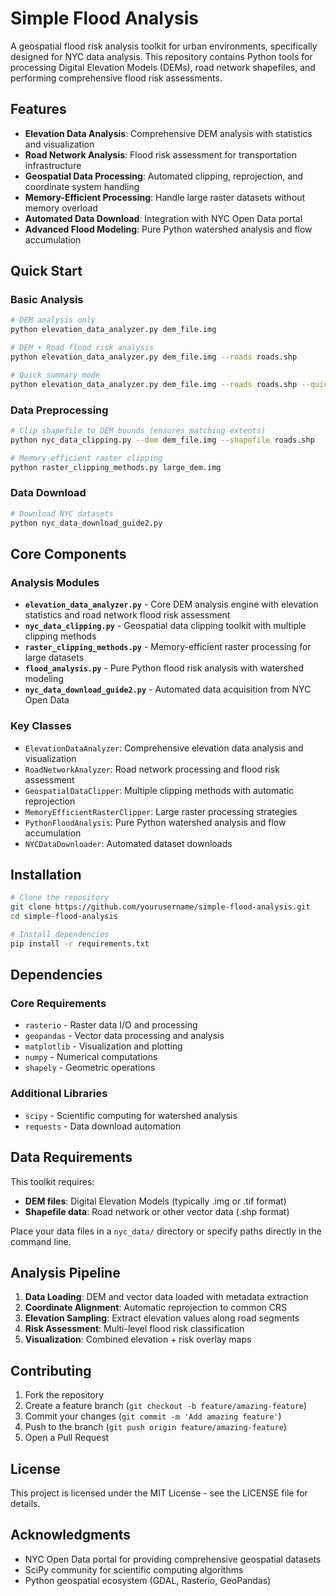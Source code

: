 # Simple Flood Analysis

A geospatial flood risk analysis toolkit for urban environments, specifically designed for NYC data analysis. This repository contains Python tools for processing Digital Elevation Models (DEMs), road network shapefiles, and performing comprehensive flood risk assessments.

## Features

- **Elevation Data Analysis**: Comprehensive DEM analysis with statistics and visualization
- **Road Network Analysis**: Flood risk assessment for transportation infrastructure
- **Geospatial Data Processing**: Automated clipping, reprojection, and coordinate system handling
- **Memory-Efficient Processing**: Handle large raster datasets without memory overload
- **Automated Data Download**: Integration with NYC Open Data portal
- **Advanced Flood Modeling**: Pure Python watershed analysis and flow accumulation

## Quick Start

### Basic Analysis

```bash
# DEM analysis only
python elevation_data_analyzer.py dem_file.img

# DEM + Road flood risk analysis
python elevation_data_analyzer.py dem_file.img --roads roads.shp

# Quick summary mode
python elevation_data_analyzer.py dem_file.img --roads roads.shp --quick
```

### Data Preprocessing

```bash
# Clip shapefile to DEM bounds (ensures matching extents)
python nyc_data_clipping.py --dem dem_file.img --shapefile roads.shp

# Memory-efficient raster clipping
python raster_clipping_methods.py large_dem.img
```

### Data Download

```bash
# Download NYC datasets
python nyc_data_download_guide2.py
```

## Core Components

### Analysis Modules

- **`elevation_data_analyzer.py`** - Core DEM analysis engine with elevation statistics and road network flood risk assessment
- **`nyc_data_clipping.py`** - Geospatial data clipping toolkit with multiple clipping methods
- **`raster_clipping_methods.py`** - Memory-efficient raster processing for large datasets
- **`flood_analysis.py`** - Pure Python flood risk analysis with watershed modeling
- **`nyc_data_download_guide2.py`** - Automated data acquisition from NYC Open Data

### Key Classes

- `ElevationDataAnalyzer`: Comprehensive elevation data analysis and visualization
- `RoadNetworkAnalyzer`: Road network processing and flood risk assessment
- `GeospatialDataClipper`: Multiple clipping methods with automatic reprojection
- `MemoryEfficientRasterClipper`: Large raster processing strategies
- `PythonFloodAnalysis`: Pure Python watershed analysis and flow accumulation
- `NYCDataDownloader`: Automated dataset downloads

## Installation

```bash
# Clone the repository
git clone https://github.com/yourusername/simple-flood-analysis.git
cd simple-flood-analysis

# Install dependencies
pip install -r requirements.txt
```

## Dependencies

### Core Requirements
- `rasterio` - Raster data I/O and processing
- `geopandas` - Vector data processing and analysis
- `matplotlib` - Visualization and plotting
- `numpy` - Numerical computations
- `shapely` - Geometric operations

### Additional Libraries
- `scipy` - Scientific computing for watershed analysis
- `requests` - Data download automation

## Data Requirements

This toolkit requires:
- **DEM files**: Digital Elevation Models (typically .img or .tif format)
- **Shapefile data**: Road network or other vector data (.shp format)

Place your data files in a `nyc_data/` directory or specify paths directly in the command line.

## Analysis Pipeline

1. **Data Loading**: DEM and vector data loaded with metadata extraction
2. **Coordinate Alignment**: Automatic reprojection to common CRS
3. **Elevation Sampling**: Extract elevation values along road segments
4. **Risk Assessment**: Multi-level flood risk classification
5. **Visualization**: Combined elevation + risk overlay maps

## Contributing

1. Fork the repository
2. Create a feature branch (`git checkout -b feature/amazing-feature`)
3. Commit your changes (`git commit -m 'Add amazing feature'`)
4. Push to the branch (`git push origin feature/amazing-feature`)
5. Open a Pull Request

## License

This project is licensed under the MIT License - see the LICENSE file for details.

## Acknowledgments

- NYC Open Data portal for providing comprehensive geospatial datasets
- SciPy community for scientific computing algorithms
- Python geospatial ecosystem (GDAL, Rasterio, GeoPandas)